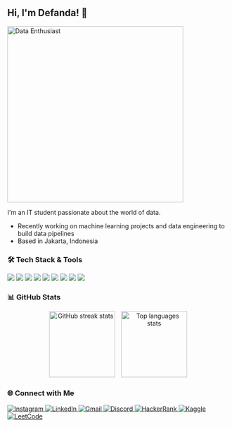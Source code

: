 ## Hi, I'm Defanda! 👋  

<img align="center" src="https://media1.tenor.com/m/_Tc8YXMUxj4AAAAd/hi-hello.gif" width="400" alt="Data Enthusiast" />

I'm an IT student passionate about the world of data.  
- Recently working on machine learning projects and data engineering to build data pipelines
- Based in Jakarta, Indonesia

### 🛠️ Tech Stack & Tools  

<p align="left">
  <img src="https://img.shields.io/badge/Python-3670A0?style=flat&logo=python&logoColor=white" />
  <img src="https://img.shields.io/badge/Go-00ADD8?style=flat&logo=go&logoColor=white" />
  <img src="https://img.shields.io/badge/MySQL-00000F?style=flat&logo=mysql&logoColor=white" />
  <img src="https://img.shields.io/badge/PostgreSQL-316192?style=flat&logo=postgresql&logoColor=white" />
  <img src="https://img.shields.io/badge/Pandas-150458?style=flat&logo=pandas&logoColor=white" />
  <img src="https://img.shields.io/badge/Jupyter-F37626?style=flat&logo=jupyter&logoColor=white" />
  <img src="https://img.shields.io/badge/Git-F05032?style=flat&logo=git&logoColor=white" />
  <img src="https://img.shields.io/badge/Docker-2496ED?style=flat&logo=docker&logoColor=white" />
  <img src="https://img.shields.io/badge/Airflow-017CEE?style=flat&logo=apacheairflow&logoColor=white" />
</p>

### 📊 GitHub Stats  

<div align="center">
  <img
    src="https://git-hub-streak-stats.vercel.app/?user=doctordoom101&theme=tokyonight&hide_border=true"
    height="150"
    alt="GitHub streak stats"
    style="display:inline-block; margin-right:10px;" 
  />
  <img 
    src="https://github-readme-stats.vercel.app/api/top-langs/?username=doctordoom101&theme=tokyonight&layout=compact&hide_border=true" 
    height="150" 
    alt="Top languages stats"
    style="display:inline-block;" 
  />
</div>

### 🌐 Connect with Me  

<p align="left">
  <a href="https://instagram.com/fandadefjcr" target="_blank">
    <img src="https://img.shields.io/badge/Instagram-E4405F?style=flat&logo=instagram&logoColor=white" alt="Instagram" />
  </a>
  <a href="https://linkedin.com/in/defanda-yeremia" target="_blank">
    <img src="https://img.shields.io/badge/LinkedIn-0077B5?style=flat&logo=linkedin&logoColor=white" alt="LinkedIn" />
  </a>
  <a href="mailto:yeremiadefanda@gmail.com" target="_blank">
    <img src="https://img.shields.io/badge/Gmail-D14836?style=flat&logo=gmail&logoColor=white" alt="Gmail" />
  </a>
  <a href="https://discord.com/users/yourid" target="_blank">
    <img src="https://img.shields.io/badge/Discord-5865F2?style=flat&logo=discord&logoColor=white" alt="Discord" />
  </a>
  <a href="https://www.hackerrank.com/fandadefchristi1" target="_blank">
    <img src="https://img.shields.io/badge/HackerRank-2EC866?style=flat&logo=hackerrank&logoColor=white" alt="HackerRank" />
  </a>
  <a href="https://www.kaggle.com/defandayeremia" target="_blank">
    <img src="https://img.shields.io/badge/Kaggle-20BEFF?style=flat&logo=kaggle&logoColor=white" alt="Kaggle" />
  </a>
  <a href="https://leetcode.com/doctordoom101" target="_blank">
    <img src="https://img.shields.io/badge/LeetCode-FFA116?style=flat&logo=leetcode&logoColor=white" alt="LeetCode" />
  </a>
</p>
